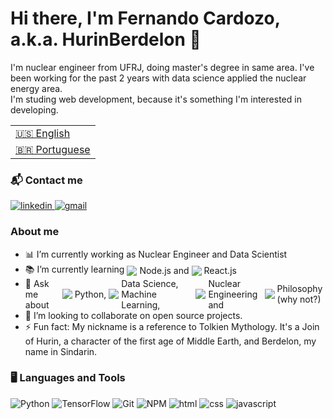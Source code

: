 <h1> Hi there, I'm Fernando Cardozo, a.k.a. HurinBerdelon 🚀</h1>

<p>
    I'm nuclear engineer from UFRJ, doing master's degree in same area. I've been working for the past 2 years with data science applied the nuclear energy area. <br>
    I'm studing web development, because it's something I'm interested in developing.
</p>

<table>
    <tr>
      <td>
        <a href="README.md" disabled>🇺🇸 English</a>
      </td>
    </tr>
    <tr>
      <td>
        <a href="readme_pt-br.md">🇧🇷 Portuguese</a>
      </td>
    </tr>
  </table>

<h3> 📬 Contact me</h3>

<a href="https://www.linkedin.com/in/fernando-henrique-p-cardozo-17ab84a3/" target='_blank'>
    <img 
      src="https://img.shields.io/badge/Linkedin-0077B5?style=for-the-badge&amp;logo=LinkedIn&amp;logoColor=white" 
      alt="linkedin">
</a>

<a href="mailto:fernando_cardozo@poli.ufrj.br" target='_blank'>
    <img 
      src="https://img.shields.io/badge/Gmail-D14836?style=for-the-badge&amp;logo=Gmail&amp;logoColor=white" alt="gmail">
</a>


<h3> About me</h3>

<ul>
    <li> 📊 I’m currently working as Nuclear Engineer and Data Scientist </li>
    <li> 
        <div
        style=
        "display: flex;
        align-items: center;
        gap: 4px"
        >
            📚 I’m currently learning <img src="https://img.icons8.com/fluency/16/000000/node-js.png"/> Node.js
            and <img src="https://img.icons8.com/ultraviolet/16/000000/react--v2.png"/> React.js 
        </div>
    </li>
    <li>
        <div 
        style=
        "display: flex;
        align-items: center;
        gap: 4px">
            💬 Ask me about <img src="https://img.icons8.com/color/16/000000/python--v1.png"/> Python, 
            <img src="https://img.icons8.com/ios-filled/16/000000/big-data.png"/> Data Science, Machine Learning, <img src="https://img.icons8.com/fluency/16/000000/nuclear.png"/> Nuclear Engineering and <img src="https://img.icons8.com/external-bearicons-detailed-outline-bearicons/16/000000/external-question-frequently-asked-questions-faq-bearicons-detailed-outline-bearicons-5.png"/> Philosophy (why not?)
        </div>
    </li>
    <li> 👯 I’m looking to collaborate on open source projects. </li>
    <li>
        ⚡ Fun fact: My nickname is a reference to Tolkien Mythology. It's a Join of Hurin, a character of the first age of Middle Earth, and Berdelon, my name in Sindarin.
    </li>
</ul>

<h3> 🖥 Languages and Tools </h3>

<img 
    src="https://img.shields.io/badge/Python-141CF5?style=for-the-badge&logo=python&logoColor=white"
    alt="Python" />
<img 
    src="https://img.shields.io/badge/Tensorflow-FF9200?style=for-the-badge&logo=tensorflow&logoColor=white"
    alt="TensorFlow" />
<img 
    src="https://img.shields.io/badge/Git-00732A.svg?style=for-the-badge&logo=git&logoColor=white"
    alt="Git" />
<img 
    src="https://img.shields.io/badge/NPM-CB3837.svg?style=for-the-badge&logo=npm&logoColor=white" 
    alt="NPM" />
<img 
    src="https://img.shields.io/badge/HTML5-E34F26?style=for-the-badge&amp;logo=html5&amp;logoColor=white" 
    alt="html">
<img 
    src="https://img.shields.io/badge/CSS3-1572B6?style=for-the-badge&amp;logo=css3&amp;logoColor=white" 
    alt="css">
<img 
    src="https://img.shields.io/badge/JavaScript-FFE400?style=for-the-badge&amp;logo=javascript&amp;logoColor=black" 
    alt="javascript">